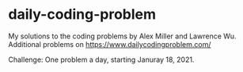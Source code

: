 # daily-coding-problem
My solutions to the coding problems by Alex Miller and Lawrence Wu.
Additional problems on https://www.dailycodingproblem.com/

Challenge: One problem a day, starting Januray 18, 2021.
